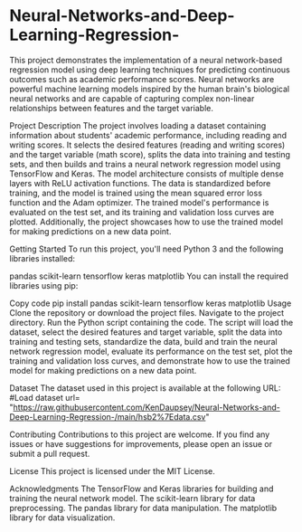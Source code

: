 # Neural-Networks-and-Deep-Learning-Regression-

This project demonstrates the implementation of a neural network-based regression model using deep learning techniques for predicting continuous outcomes such as academic performance scores. Neural networks are powerful machine learning models inspired by the human brain's biological neural networks and are capable of capturing complex non-linear relationships between features and the target variable.

Project Description
The project involves loading a dataset containing information about students' academic performance, including reading and writing scores. It selects the desired features (reading and writing scores) and the target variable (math score), splits the data into training and testing sets, and then builds and trains a neural network regression model using TensorFlow and Keras. The model architecture consists of multiple dense layers with ReLU activation functions. The data is standardized before training, and the model is trained using the mean squared error loss function and the Adam optimizer. The trained model's performance is evaluated on the test set, and its training and validation loss curves are plotted. Additionally, the project showcases how to use the trained model for making predictions on a new data point.

Getting Started
To run this project, you'll need Python 3 and the following libraries installed:

pandas
scikit-learn
tensorflow
keras
matplotlib
You can install the required libraries using pip:


Copy code
pip install pandas scikit-learn tensorflow keras matplotlib
Usage
Clone the repository or download the project files.
Navigate to the project directory.
Run the Python script containing the code.
The script will load the dataset, select the desired features and target variable, split the data into training and testing sets, standardize the data, build and train the neural network regression model, evaluate its performance on the test set, plot the training and validation loss curves, and demonstrate how to use the trained model for making predictions on a new data point.

Dataset
The dataset used in this project is available at the following URL: #Load dataset
url= "https://raw.githubusercontent.com/KenDaupsey/Neural-Networks-and-Deep-Learning-Regression-/main/hsb2%7Edata.csv"

Contributing
Contributions to this project are welcome. If you find any issues or have suggestions for improvements, please open an issue or submit a pull request.

License
This project is licensed under the MIT License.

Acknowledgments
The TensorFlow and Keras libraries for building and training the neural network model.
The scikit-learn library for data preprocessing.
The pandas library for data manipulation.
The matplotlib library for data visualization.
